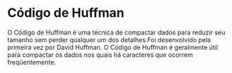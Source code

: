 # Código de Huffman

O Código de Huffman é uma técnica de compactar dados para reduzir seu tamanho sem perder qualquer um dos detalhes.Foi desenvolvido pela primeira vez por David Huffman. O Código de Huffman é geralmente útil para compactar os dados nos quais há caracteres que ocorrem freqüentemente.